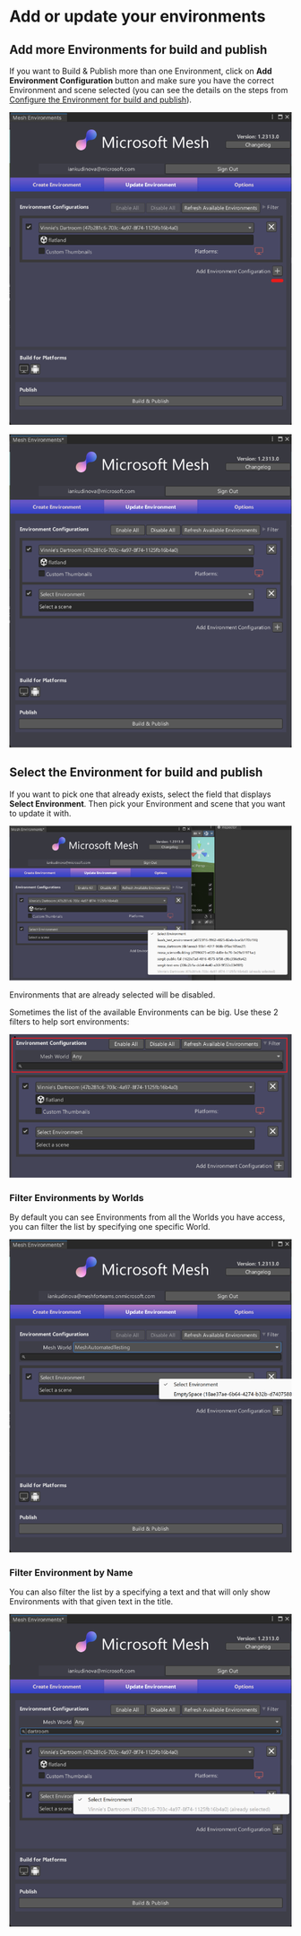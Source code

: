 # Add or update your environments

## Add more Environments for build and publish

If you want to Build & Publish more than one Environment, click on **Add Environment Configuration** button and make sure you have the correct Environment and scene selected (you can see the details on the steps from [Configure the Environment for build and publish](https://github.com/MicrosoftDocs/mesh-docs-pr/blob/main/mesh/develop/make-your-environment-available-for-events/build-and-publish-your-environment.md#configure-the-environment-for-build-and-publish)).

![A screenshot of adding new environment to configure](../../media/make-your-environment-available-for-events/uploader_add_environment_button.png)

![A screenshot of added new environment to configure](../../media/make-your-environment-available-for-events/uploader_add_environment_button_result.png)


## Select the Environment for build and publish

If you want to pick one that already exists, select the field that displays **Select Environment**. Then pick your Environment and scene that you want to update it with.

![A screenshot of available Environments](../../media/make-your-environment-available-for-events/uploader_list_of_avaliable_environments.png)

Environments that are already selected will be disabled.

Sometimes the list of the available Environments can be big. Use these 2 filters to help sort environments:

![A screenshot of Environments filters](../../media/make-your-environment-available-for-events/uploader_environment_filters.png)


### Filter Environments by Worlds

By default you can see Environments from all the Worlds you have access, you can filter the list by specifying one specific World.

![A screenshot of Environments World filter](../../media/make-your-environment-available-for-events/uploader_environment_world_filter.png)


### Filter Environment by Name

You can also filter the list by a specifying a text and that will only show Environments with that given text in the title.

![A screenshot of Environments Text filter](../../media/make-your-environment-available-for-events/uploader_environment_name_filter.png)
